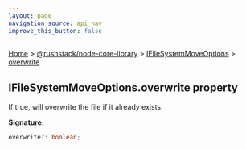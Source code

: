 ```yaml
---
layout: page
navigation_source: api_nav
improve_this_button: false
---
```



[Home](./index.md) &gt; [@rushstack/node-core-library](./node-core-library.md) &gt; [IFileSystemMoveOptions](./node-core-library.ifilesystemmoveoptions.md) &gt; [overwrite](./node-core-library.ifilesystemmoveoptions.overwrite.md)

## IFileSystemMoveOptions.overwrite property

If true, will overwrite the file if it already exists.

<b>Signature:</b>

```typescript
overwrite?: boolean;
```

